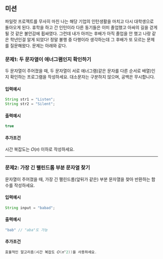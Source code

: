 ## 미션
파일럿 프로젝트를 무사히 마친 나는 해당 기업의 인턴생활을 마치고 다시 대학생으로 돌아오게 된다.
휴학을 하고 간 인턴이라 다른 동기들은 이미 졸업했고 아싸의 길을 걷게 될 것 같은 불안감에 휩싸였다.
그런데 내가 아끼는 후배가 아직 졸업을 안 했고 나랑 같은 학년인걸 알게 되었다!
정말 불행 중 다행이라 생각하는데 그 후배가 또 모르는 문제를 질문해왔다. 문제는 아래와 같다.

### 문제1: 두 문자열이 애너그램인지 확인하기
두 문자열이 주어졌을 때, 두 문자열이 서로 애너그램(같은 문자를 다른 순서로 배열)인지 확인하는 프로그램을 작성하세요.
대소문자는 구분하지 않으며, 공백은 무시합니다.

#### 입력예시
``` java
String str1 = "Listen";
String str2 = "Silent";
```

#### 출력예시
``` java
true
```

#### 추가조건
시간 복잡도는 𝑂(𝑛) 이하로 작성하세요.

---

### 문제2: 가장 긴 팰린드롬 부분 문자열 찾기

문자열이 주어졌을 때, 가장 긴 팰린드롬(앞뒤가 같은) 부분 문자열을 찾아 반환하는 함수를 작성하세요.

#### 입력예시
``` java
String input = "babad";
```

#### 출력예시
``` java
"bab" // "aba"도 가능
```

#### 추가조건
``` java
효율적인 알고리즘(시간 복잡도 𝑂(𝑛^2))을 사용하세요.
```